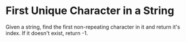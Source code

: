 # First Unique Character in a String

Given a string, find the first non-repeating character in it and return it's index. If it doesn't exist, return -1.
